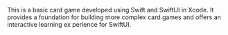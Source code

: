 This is a basic card game developed using Swift and SwiftUI in Xcode. It provides a foundation for building more complex card games and offers an interactive learning ex
perience for SwiftUI.


